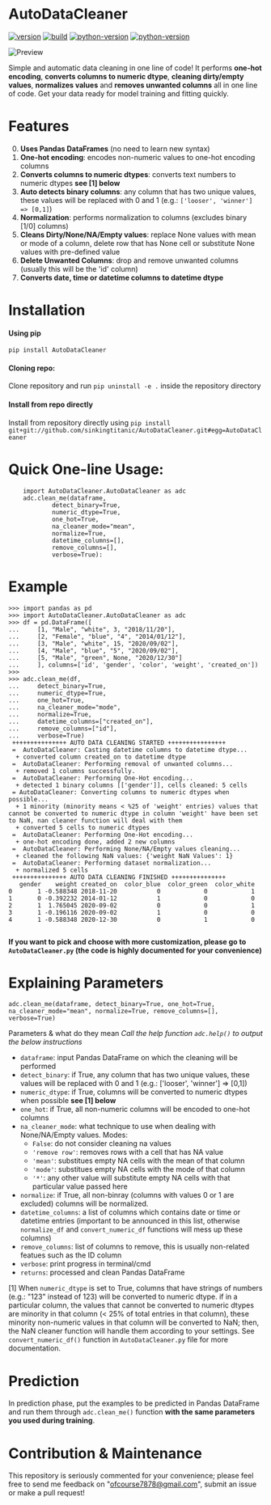 # AutoDataCleaner

[![version](https://img.shields.io/badge/Version-1.1.0-lightgrey)](https://github.com/sinkingtitanic/AutoDataCleaner)
[![build](https://img.shields.io/badge/Pypi%20Build-Stable-blue)](https://pypi.org/project/AutoDataCleaner/)
[![python-version](https://img.shields.io/badge/Python-3^-success)](https://www.python.org/downloads/)
[![python-version](https://img.shields.io/badge/Coverage-%100-success)](https://pypi.org/project/AutoDataCleaner/)

![Preview](https://raw.githubusercontent.com/sinkingtitanic/AutoDataCleaner/main/images/autodatacleaner.png)

Simple and automatic data cleaning in one line of code! It performs  **one-hot encoding**, **converts columns to numeric dtype**, **cleaning dirty/empty values**, **normalizes values** and **removes unwanted columns** all in one line of code.
Get your data ready for model training and fitting quickly.
# Features 
0. **Uses Pandas DataFrames** (no need to learn new syntax)
1. **One-hot encoding**: encodes non-numeric values to one-hot encoding columns 
2. **Converts columns to numeric dtypes**: converts text numbers to numeric dtypes **see [1] below**
3. **Auto detects binary columns**: any column that has two unique values, these values will be replaced with 0 and 1 (e.g.: `['looser', 'winner'] => [0,1]`)
4. **Normalization**: performs normalization to columns (excludes binary [1/0] columns)
5. **Cleans Dirty/None/NA/Empty values**: replace None values with mean or mode of a column, delete row that has None cell or substitute None values with pre-defined value
6. **Delete Unwanted Columns**: drop and remove unwanted columns (usually this will be the 'id' column)
7. **Converts date, time or datetime columns to datetime dtype**
# Installation 
#### Using pip
`pip install AutoDataCleaner`
#### Cloning repo: 
Clone repository and run `pip uninstall -e .` inside the repository directory
#### Install from repo directly
Install from repository directly using `pip install git+git://github.com/sinkingtitanic/AutoDataCleaner.git#egg=AutoDataCleaner`
# Quick One-line Usage: 
```
    import AutoDataCleaner.AutoDataCleaner as adc
    adc.clean_me(dataframe, 
            detect_binary=True, 
            numeric_dtype=True, 
            one_hot=True, 
            na_cleaner_mode="mean", 
            normalize=True, 
            datetime_columns=[], 
            remove_columns=[], 
            verbose=True):
```
# Example 
```
>>> import pandas as pd
>>> import AutoDataCleaner.AutoDataCleaner as adc
>>> df = pd.DataFrame([
...     [1, "Male", "white", 3, "2018/11/20"], 
...     [2, "Female", "blue", "4", "2014/01/12"],
...     [3, "Male", "white", 15, "2020/09/02"], 
...     [4, "Male", "blue", "5", "2020/09/02"], 
...     [5, "Male", "green", None, "2020/12/30"]
...     ], columns=['id', 'gender', 'color', 'weight', 'created_on'])
>>> 
>>> adc.clean_me(df, 
...     detect_binary=True, 
...     numeric_dtype=True, 
...     one_hot=True, 
...     na_cleaner_mode="mode", 
...     normalize=True, 
...     datetime_columns=["created_on"], 
...     remove_columns=["id"], 
...     verbose=True)
 +++++++++++++++ AUTO DATA CLEANING STARTED ++++++++++++++++ 
 =  AutoDataCleaner: Casting datetime columns to datetime dtype... 
  + converted column created_on to datetime dtype
 =  AutoDataCleaner: Performing removal of unwanted columns... 
  + removed 1 columns successfully.
 =  AutoDataCleaner: Performing One-Hot encoding... 
  + detected 1 binary columns [['gender']], cells cleaned: 5 cells
 = AutoDataCleaner: Converting columns to numeric dtypes when possible...
  + 1 minority (minority means < %25 of 'weight' entries) values that cannot be converted to numeric dtype in column 'weight' have been set to NaN, nan cleaner function will deal with them
  + converted 5 cells to numeric dtypes
 =  AutoDataCleaner: Performing One-Hot encoding... 
  + one-hot encoding done, added 2 new columns
 =  AutoDataCleaner: Performing None/NA/Empty values cleaning... 
  + cleaned the following NaN values: {'weight NaN Values': 1}
 =  AutoDataCleaner: Performing dataset normalization... 
  + normalized 5 cells
 +++++++++++++++ AUTO DATA CLEANING FINISHED +++++++++++++++ 
   gender    weight created_on  color_blue  color_green  color_white
0       1 -0.588348 2018-11-20           0            0            1
1       0 -0.392232 2014-01-12           1            0            0
2       1  1.765045 2020-09-02           0            0            1
3       1 -0.196116 2020-09-02           1            0            0
4       1 -0.588348 2020-12-30           0            1            0


```

**If you want to pick and choose with more customization, please go to `AutoDataCleaner.py` (the code is highly documented for your convenience)**
# Explaining Parameters 

`adc.clean_me(dataframe, detect_binary=True, one_hot=True, na_cleaner_mode="mean", normalize=True, remove_columns=[], verbose=True)`

Parameters & what do they mean
_Call the help function `adc.help()` to output the below instructions_ 
* `dataframe`: input Pandas DataFrame on which the cleaning will be performed <br />
* `detect_binary`: if True, any column that has two unique values, these values will be replaced with 0 and 1 (e.g.: ['looser', 'winner'] => [0,1]) <br />
* `numeric_dtype`: if True, columns will be converted to numeric dtypes when possible **see [1] below**
* `one_hot`: if True, all non-numeric columns will be encoded to one-hot columns <br />
* `na_cleaner_mode`: what technique to use when dealing with None/NA/Empty values. Modes: <br />
    * `False`: do not consider cleaning na values <br />
    * `'remove row'`: removes rows with a cell that has NA value<br />
    * `'mean'`: substitues empty NA cells with the mean of that column <br /> 
    * `'mode'`: substitues empty NA cells with the mode of that column<br />
    * `'*'`: any other value will substitute empty NA cells with that particular value passed here <br />
* `normalize`: if True, all non-binray (columns with values 0 or 1 are excluded) columns will be normalized. <br />
* `datetime_columns`: a list of columns which contains date or time or datetime entries (important to be announced in this list, otherwise `normalize_df` and `convert_numeric_df` functions  will mess up these columns)
* `remove_columns`: list of columns to remove, this is usually non-related featues such as the ID column <br />
* `verbose`: print progress in terminal/cmd<br />
* `returns`: processed and clean Pandas DataFrame <br />

[1] When `numeric_dtype` is set to True, columns that have strings of numbers (e.g.: "123" instead of 123) will be converted to numeric dtype. 
if in a particular column, the values that cannot be converted to numeric dtypes are minority in that column (< 25% of total entries in that column), these
minority non-numeric values in that column will be converted to NaN; then, the NaN cleaner function will handle them according to your settings. See `convert_numeric_df()` function in `AutoDataCleaner.py` file for more documentation.

# Prediction 
In prediction phase, put the examples to be predicted in Pandas DataFrame and run them through `adc.clean_me()` function **with the same parameters you
used during training**.

# Contribution & Maintenance
This repository is seriously commented for your convenience; please feel free to send me feedback on "ofcourse7878@gmail.com", submit an issue or make a pull request! 
